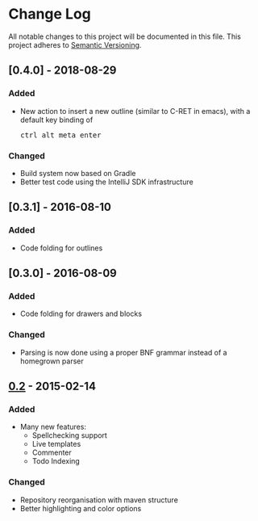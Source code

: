 # Change Log
All notable changes to this project will be documented in this file.
This project adheres to [Semantic Versioning](http://semver.org/).

## [0.4.0] - 2018-08-29
### Added
+ New action to insert a new outline (similar to C-RET in emacs), with a default key binding of <pre>ctrl alt meta enter</pre>
### Changed
+ Build system now based on Gradle
+ Better test code using the IntelliJ SDK infrastructure

## [0.3.1] - 2016-08-10
### Added
+ Code folding for outlines

## [0.3.0] - 2016-08-09
### Added
+ Code folding for drawers and blocks
### Changed
+ Parsing is now done using a proper BNF grammar instead of a homegrown parser

## [0.2] - 2015-02-14
### Added
+ Many new features:
  - Spellchecking support
  - Live templates
  - Commenter
  - Todo Indexing
### Changed
- Repository reorganisation with maven structure
- Better highlighting and color options

<!-- TODO older changelog? -->

[unreleased]: https://github.com/AdrieanKhisbe/org4idea/compare/v0.0.7...HEAD
[0.2]: https://github.com/AdrieanKhisbe/org4idea/compare/v0.1.0...v0.2.0
